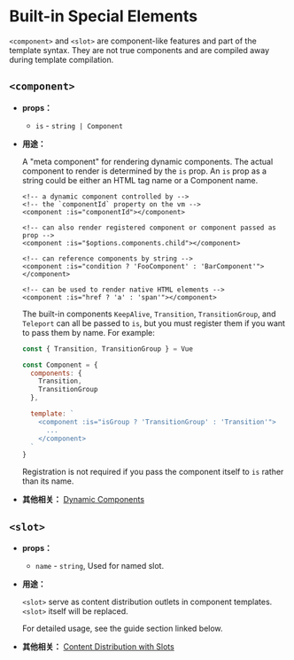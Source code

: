 # Built-in Special Elements

`<component>` and `<slot>` are component-like features and part of the template syntax. They are not true components and are compiled away during template compilation.

## `<component>`

- **props：**

  - `is` - `string | Component`

- **用途：**

  A "meta component" for rendering dynamic components. The actual component to render is determined by the `is` prop. An `is` prop as a string could be either an HTML tag name or a Component name.

  ```vue-html
  <!-- a dynamic component controlled by -->
  <!-- the `componentId` property on the vm -->
  <component :is="componentId"></component>

  <!-- can also render registered component or component passed as prop -->
  <component :is="$options.components.child"></component>

  <!-- can reference components by string -->
  <component :is="condition ? 'FooComponent' : 'BarComponent'"></component>

  <!-- can be used to render native HTML elements -->
  <component :is="href ? 'a' : 'span'"></component>
  ```

  The built-in components `KeepAlive`, `Transition`, `TransitionGroup`, and `Teleport` can all be passed to `is`, but you must register them if you want to pass them by name. For example:

  ```js
  const { Transition, TransitionGroup } = Vue

  const Component = {
    components: {
      Transition,
      TransitionGroup
    },

    template: `
      <component :is="isGroup ? 'TransitionGroup' : 'Transition'">
        ...
      </component>
    `
  }
  ```

  Registration is not required if you pass the component itself to `is` rather than its name.

- **其他相关：** [Dynamic Components](/guide/essentials/component-basics.html#dynamic-components)

## `<slot>`

- **props：**

  - `name` - `string`, Used for named slot.

- **用途：**

  `<slot>` serve as content distribution outlets in component templates. `<slot>` itself will be replaced.

  For detailed usage, see the guide section linked below.

- **其他相关：** [Content Distribution with Slots](/guide/essentials/component-basics.html#content-distribution-with-slots)
